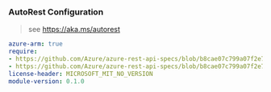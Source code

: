 ### AutoRest Configuration

> see https://aka.ms/autorest

``` yaml
azure-arm: true
require:
- https://github.com/Azure/azure-rest-api-specs/blob/b8cae07c799a07f2e779a9e301f639e9b85124b1/specification/subscription/resource-manager/readme.md
- https://github.com/Azure/azure-rest-api-specs/blob/b8cae07c799a07f2e779a9e301f639e9b85124b1/specification/subscription/resource-manager/readme.go.md
license-header: MICROSOFT_MIT_NO_VERSION
module-version: 0.1.0

```